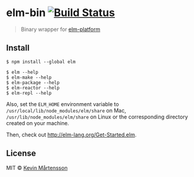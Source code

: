 # elm-bin [![Build Status](https://travis-ci.org/kevva/elm-bin.svg?branch=master)](http://travis-ci.org/kevva/elm-bin)

> Binary wrapper for [elm-platform](https://github.com/elm-lang/elm-platform)


## Install

```
$ npm install --global elm
```

```
$ elm --help
$ elm-make --help
$ elm-package --help
$ elm-reactor --help
$ elm-repl --help
```

Also, set the `ELM_HOME` environment variable to `/usr/local/lib/node_modules/elm/share` on Mac, `/usr/lib/node_modules/elm/share` on Linux or the corresponding directory created on your machine.

Then, check out http://elm-lang.org/Get-Started.elm.

## License

MIT © [Kevin Mårtensson](https://github.com/kevva)
